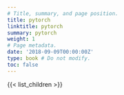```yaml
---
# Title, summary, and page position.
title: pytorch
linktitle: pytorch
summary: pytorch
weight: 1
# Page metadata.
date: '2018-09-09T00:00:00Z'
type: book # Do not modify.
toc: false
---
```


{{< list_children >}}